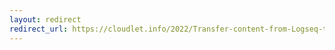 ```yaml
---
layout: redirect
redirect_url: https://cloudlet.info/2022/Transfer-content-from-Logseq-to-Typora
---
```

